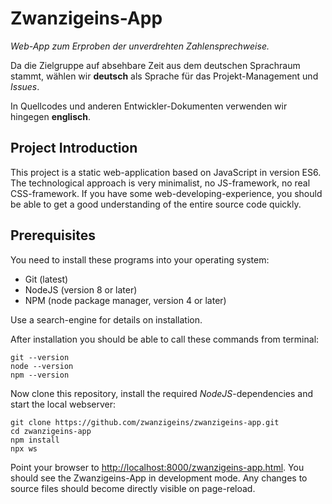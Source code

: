 # Zwanzigeins-App

*Web-App zum Erproben der unverdrehten Zahlensprechweise.*

Da die Zielgruppe auf absehbare Zeit aus dem deutschen Sprachraum stammt, 
wählen wir **deutsch** als Sprache für das Projekt-Management und *Issues*.

In Quellcodes und anderen Entwickler-Dokumenten verwenden wir hingegen **englisch**.

## Project Introduction

This project is a static web-application based on JavaScript in version ES6. The
technological approach is very minimalist, no JS-framework, no real CSS-framework.
If you have some web-developing-experience, you should be able to get a good understanding 
of the entire source code quickly.


## Prerequisites

You need to install these programs into your operating system:

* Git (latest)
* NodeJS (version 8 or later)
* NPM (node package manager, version 4 or later)

Use a search-engine for details on installation.

After installation you should be able to call these commands from terminal:

```
git --version
node --version
npm --version
```

Now clone this repository, install the required *NodeJS*-dependencies and start the local webserver:

```
git clone https://github.com/zwanzigeins/zwanzigeins-app.git
cd zwanzigeins-app
npm install
npx ws
```

Point your browser to <http://localhost:8000/zwanzigeins-app.html>. You should see the 
Zwanzigeins-App in development mode. Any changes to source files should become directly visible on page-reload.
